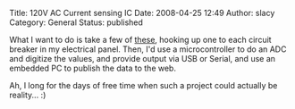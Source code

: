 Title: 120V AC Current sensing IC
Date: 2008-04-25 12:49
Author: slacy
Category: General
Status: published

What I want to do is take a few of
[these](http://search.digikey.com/scripts/DkSearch/dksus.dll?Detail?name=336-1424-5-ND),
hooking up one to each circuit breaker in my electrical panel. Then, I'd
use a microcontroller to do an ADC and digitize the values, and provide
output via USB or Serial, and use an embedded PC to publish the data to
the web.

Ah, I long for the days of free time when such a project could actually
be reality... :)
